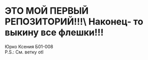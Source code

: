 # ЭТО МОЙ ПЕРВЫЙ РЕПОЗИТОРИЙ!!!\ Наконец- то выкину все флешки!!!
Юрко Ксения Б01-008\
P.S.: См. ветку otl
